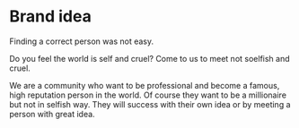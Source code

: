 # Brand idea

Finding a correct person was not easy.

Do you feel the world is self and cruel?
Come to us to meet not soelfish and cruel.

We are a community who want to be professional and become a famous, high reputation person in the world. Of course they want to be a millionaire but not in selfish way. They will success with their own idea or by meeting a person with great idea.

